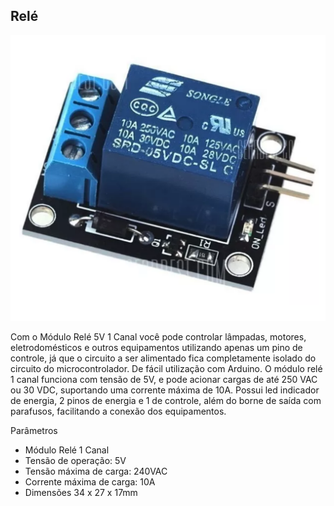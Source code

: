 ## Relé

![alt text](img/1.png)

Com o Módulo Relé 5V 1 Canal você pode controlar lâmpadas, motores, eletrodomésticos e outros equipamentos utilizando apenas um pino de controle, já que o circuito a ser alimentado fica completamente isolado do circuito do microcontrolador. De fácil utilização com Arduino. O módulo relé 1 canal funciona com tensão de 5V, e pode acionar cargas de até 250 VAC ou 30 VDC, suportando uma corrente máxima de 10A. Possui led indicador de energia, 2 pinos de energia e 1 de controle, além do borne de saída com parafusos, facilitando a conexão dos equipamentos.

Parâmetros
- Módulo Relé 1 Canal
- Tensão de operação: 5V
- Tensão máxima de carga: 240VAC
- Corrente máxima de carga: 10A
- Dimensões 34 x 27 x 17mm
